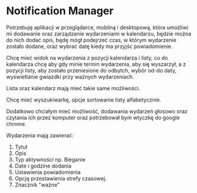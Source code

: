 # Notification Manager

Potrzebuję aplikacji w przeglądarce, mobilną i desktopową, która umożliwi mi dodawanie oraz zarządzanie wydarzeniami w kalendarzu, będzie można do nich dodać opis, będę mógł podejrzeć czas, w którym wydarzenie zostało dodane, oraz wybrać datę kiedy ma przyjśc powiadomienie.

Chcę mieć widok na wydarzenia z pozycji kalendarza i listy, co do kalendarza chcę aby gdy minie termin wydarzenia, aby się wyszarzył, a z pozycji listy, aby zostało przeniesione do odbytch, wybór od-do daty, wyświetlanie gwiazdki przy ważnych wydarzeniach.

Lista oraz kalendarz mają mieć takie same możliwości.

Chcę mieć wyszukiwarkę, opcje sortowanie listy alfabetycznie.

Dodatkowo chciałym mieć możliwość, dodawania wydarzeń głosowo oraz czytania ich przez komputer oraz potrzebował bym wtyczkę do google chrome.


Wydarzenia mają zawierać:
1. Tytuł
2. Opis
3. Typ aktywności np. Bieganie
4. Date i godzine dodania
5. Ustawienia powiadomienia
6. Opcję przestawienia strefy czasowej.
7. Znacznik "ważne"
